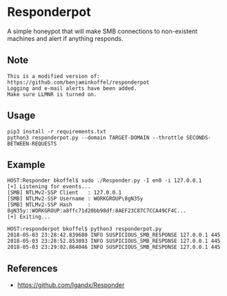 # Responderpot

A simple honeypot that will make SMB connections to non-existent machines and alert if anything responds.

## Note

```
This is a modified version of:
https://github.com/benjaminkoffel/responderpot
Logging and e-mail alerts have been added.
Make sure LLMNR is turned on.
```

## Usage

```
pip3 install -r requirements.txt
python3 responderpot.py --domain TARGET-DOMAIN --throttle SECONDS-BETWEEN-REQUESTS
```

## Example

```
HOST:Responder bkoffel$ sudo ./Responder.py -I en0 -i 127.0.0.1
[+] Listening for events...
[SMB] NTLMv2-SSP Client   : 127.0.0.1
[SMB] NTLMv2-SSP Username : WORKGROUP\8gN35y
[SMB] NTLMv2-SSP Hash     : 8gN35y::WORKGROUP:a8ffc71d20bb98df:8AEF23C87C7CCA49CF4C...
[+] Exiting...

HOST:responderpot bkoffel$ python3 responderpot.py 
2018-05-03 23:28:42.839680 INFO SUSPICIOUS_SMB_RESPONSE 127.0.0.1 445
2018-05-03 23:28:52.853893 INFO SUSPICIOUS_SMB_RESPONSE 127.0.0.1 445
2018-05-03 23:29:02.864046 INFO SUSPICIOUS_SMB_RESPONSE 127.0.0.1 445
```

## References

- https://github.com/lgandx/Responder
